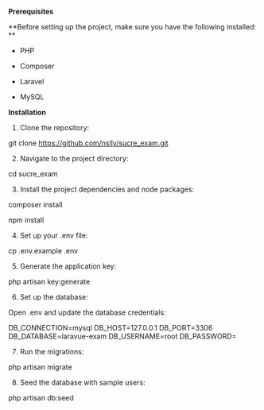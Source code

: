 **Prerequisites**

**Before setting up the project, make sure you have the following installed:
**

* PHP

* Composer

* Laravel

* MySQL

**Installation**

1. Clone the repository:

git clone https://github.com/nslly/sucre_exam.git


2. Navigate to the project directory:

cd sucre_exam


3. Install the project dependencies and node packages:

composer install

npm install

4. Set up your .env file:

cp .env.example .env


5. Generate the application key:

php artisan key:generate


6. Set up the database:

Open .env and update the database credentials:

DB_CONNECTION=mysql
DB_HOST=127.0.0.1
DB_PORT=3306
DB_DATABASE=laravue-exam
DB_USERNAME=root
DB_PASSWORD=


7. Run the migrations:

php artisan migrate


8. Seed the database with sample users:

php artisan db:seed

